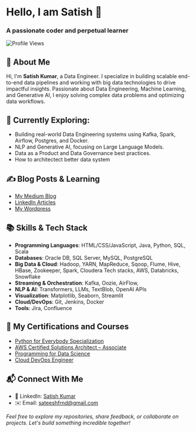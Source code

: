 <h1 >Hello, I am Satish 👋 </h1>
<h3>A passionate coder and perpetual learner</h3> 

![Profile Views](https://komarev.com/ghpvc/?username=sateeshfrnd&label=Profile+Views&color=blueviolet)

## 🔹 About Me
Hi, I'm **Satish Kumar**, a Data Engineer. I specialize in building scalable end-to-end data pipelines and working with big data technologies to drive impactful insights. Passionate about Data Engineering, Machine Learning, and Generative AI, I enjoy solving complex data problems and optimizing data workflows.

## 🚀 Currently Exploring:
- Building real-world Data Engineering systems using Kafka, Spark, Airflow, Postgres, and Docker.
- NLP and Generative AI, focusing on Large Language Models.
- Data as a Product and Data Governance best practices.
- How to architectect better data system

## ✍️ Blog Posts & Learning
- [My Medium Blog](https://medium.com/@sateeshfrnf)
- [LinkedIn Articles](https://www.linkedin.com/in/satish-kumar-2b198018/recent-activity/all/)
- [My Wordpress](www.bigdataplaybook.wordpress.com)

## 📚 Skills & Tech Stack
- **Programming Languages**: HTML/CSS/JavaScript, Java, Python, SQL, Scala
- **Databases**: Oracle DB, SQL Server, MySQL, PostgreSQL
- **Big Data & Cloud**: Hadoop, YARN, MapReduce, Sqoop, Flume, Hive, HBase, Zookeeper, Spark, Cloudera Tech stacks, AWS, Databricks, Snowflake
- **Streaming & Orchestration**: Kafka, Oozie, AirFlow,
- **NLP & AI**: Transformers, LLMs, TextBlob, OpenAI APIs
- **Visualization**: Matplotlib, Seaborn, Streamlit
- **Cloud/DevOps**: Git, Jenkins, Docker
- **Tools**: Jira, Confluence

## 📌 My Certifications and Courses
  - [Python for Everybody Specialization](https://www.coursera.org/account/accomplishments/specialization/6AKVKLNH22FE)
  - [AWS Certified Solutions Architect – Associate](https://www.credly.com/badges/c1686776-3852-4571-942f-863e0807fff7?source=linked_in_profile)
  - [Programming for Data Science](www.udacity.com/certificate/e/788b7446-892b-11ea-a688-d30b543a6e60)
  - [Cloud DevOps Engineer](www.udacity.com/certificate/e/00b66238-0b63-11ee-8a2e-1f704219f70f)
    
## 📬 Connect With Me
- 💼 LinkedIn: [Satish Kumar](https://www.linkedin.com/in/satish-kumar-2b198018)
- ✉️ Email: [sateeshfrnd@gmail.com](mailto:sateeshfrnd@gmail.com)





*Feel free to explore my repositories, share feedback, or collaborate on projects. Let's build something incredible together!*

<!---
sateeshfrnd/sateeshfrnd is a ✨ special ✨ repository because its `README.md` (this file) appears on your GitHub profile.
You can click the Preview link to take a look at your changes.
--->
